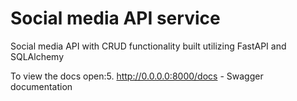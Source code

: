 # Social media API service
Social media API with CRUD functionality built utilizing FastAPI and SQLAlchemy

To view the docs open:5. http://0.0.0.0:8000/docs - Swagger documentation

